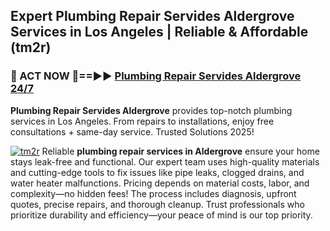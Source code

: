 ## Expert Plumbing Repair Servides Aldergrove Services in Los Angeles | Reliable & Affordable (tm2r)  

<h3>🚿 ACT NOW 🌟==►► <a href="https://tinyurl.com/2ne6vx2x" rel="nofollow">Plumbing Repair Servides Aldergrove 24/7</a></h3>

**Plumbing Repair Servides Aldergrove** provides top-notch plumbing services in Los Angeles. From repairs to installations, enjoy free consultations + same-day service. Trusted Solutions 2025!

[![tm2r](https://i.imgur.com/4PFF4AK.jpeg)](https://tinyurl.com/2ne6vx2x)
Reliable **plumbing repair services in Aldergrove** ensure your home stays leak-free and functional. Our expert team uses high-quality materials and cutting-edge tools to fix issues like pipe leaks, clogged drains, and water heater malfunctions. Pricing depends on material costs, labor, and complexity—no hidden fees! The process includes diagnosis, upfront quotes, precise repairs, and thorough cleanup. Trust professionals who prioritize durability and efficiency—your peace of mind is our top priority.